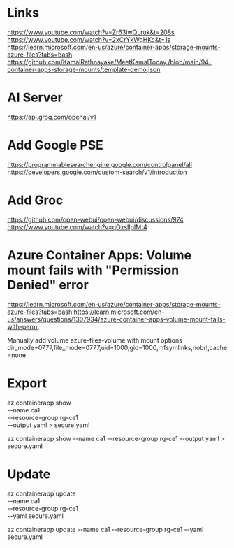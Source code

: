 # Links
https://www.youtube.com/watch?v=Zr63iwQLruk&t=208s
https://www.youtube.com/watch?v=2xCrYkWgHKc&t=1s
https://learn.microsoft.com/en-us/azure/container-apps/storage-mounts-azure-files?tabs=bash
https://github.com/KamalRathnayake/MeetKamalToday./blob/main/94-container-apps-storage-mounts/template-demo.json

# AI Server
https://api.groq.com/openai/v1

# Add Google PSE
https://programmablesearchengine.google.com/controlpanel/all
https://developers.google.com/custom-search/v1/introduction

# Add Groc
https://github.com/open-webui/open-webui/discussions/974
https://www.youtube.com/watch?v=qOxsIlpIMt4

# Azure Container Apps: Volume mount fails with "Permission Denied" error
https://learn.microsoft.com/en-us/azure/container-apps/storage-mounts-azure-files?tabs=bash
https://learn.microsoft.com/en-us/answers/questions/1307934/azure-container-apps-volume-mount-fails-with-permi

Manually add volume azure-files-volume with mount options
dir_mode=0777,file_mode=0777,uid=1000,gid=1000,mfsymlinks,nobrl,cache=none

# Export
az containerapp show \
    --name ca1 \
    --resource-group rg-ce1 \
    --output yaml > secure.yaml

az containerapp show --name ca1 --resource-group rg-ce1 --output yaml > secure.yaml

# Update
az containerapp update \
    --name ca1 \
    --resource-group rg-ce1 \
    --yaml secure.yaml

az containerapp update --name ca1 --resource-group rg-ce1 --yaml secure.yaml



